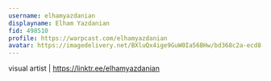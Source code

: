 ```yaml
---
username: elhamyazdanian
displayname: Elham Yazdanian
fid: 498510
profile: https://warpcast.com/elhamyazdanian
avatar: https://imagedelivery.net/BXluQx4ige9GuW0Ia56BHw/bd368c2a-ecd8-4120-e515-b836ed74eb00/rectcrop3
---
```

visual artist |  https://linktr.ee/elhamyazdanian  
